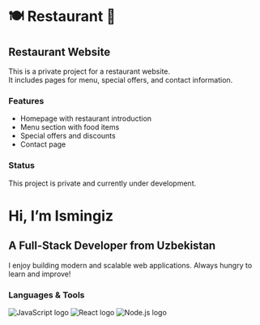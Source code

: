 # 🍽️  Restaurant 🍴
## Restaurant Website

This is a private project for a restaurant website.  
It includes pages for menu, special offers, and contact information.  

### Features
- Homepage with restaurant introduction  
- Menu section with food items  
- Special offers and discounts  
- Contact page  

### Status
This project is private and currently under development.  

# Hi, I’m Ismingiz
## A Full-Stack Developer from Uzbekistan
I enjoy building modern and scalable web applications. Always hungry to learn and improve!

###  Languages & Tools
![JavaScript logo](...) ![React logo](...) ![Node.js logo](...)

